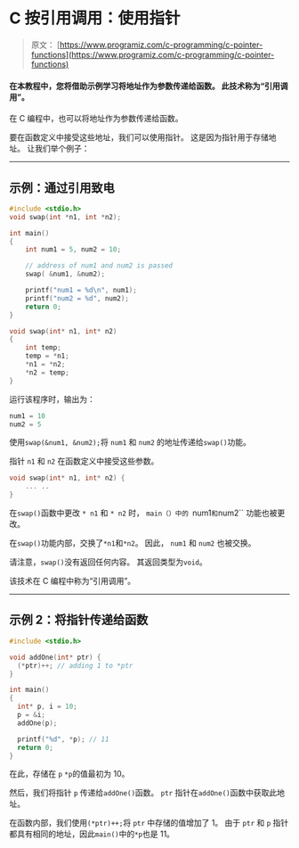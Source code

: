 # C 按引用调用：使用指针

> 原文： [https://www.programiz.com/c-programming/c-pointer-functions](https://www.programiz.com/c-programming/c-pointer-functions)

#### 在本教程中，您将借助示例学习将地址作为参数传递给函数。 此技术称为“引用调用”。

在 C 编程中，也可以将地址作为参数传递给函数。

要在函数定义中接受这些地址，我们可以使用指针。 这是因为指针用于存储地址。 让我们举个例子：

* * *

## 示例：通过引用致电

```c
#include <stdio.h>
void swap(int *n1, int *n2);

int main()
{
    int num1 = 5, num2 = 10;

    // address of num1 and num2 is passed
    swap( &num1, &num2);

    printf("num1 = %d\n", num1);
    printf("num2 = %d", num2);
    return 0;
}

void swap(int* n1, int* n2)
{
    int temp;
    temp = *n1;
    *n1 = *n2;
    *n2 = temp;
}
```

运行该程序时，输出为：

```c
num1 = 10
num2 = 5
```

使用`swap(&num1, &num2);`将 `num1` 和 `num2` 的地址传递给`swap()`功能。

指针 `n1` 和 `n2` 在函数定义中接受这些参数。

```c
void swap(int* n1, int* n2) {
    ... ..
}

```

在`swap()`函数中更改 `* n1` 和 `* n2` 时， `main（）中的 `num1` 和 `num2`` 功能也被更改。

在`swap()`功能内部，交换了`*n1`和`*n2`。 因此， `num1` 和 `num2` 也被交换。

请注意，`swap()`没有返回任何内容。 其返回类型为`void`。

该技术在 C 编程中称为“引用调用”。

* * *

## 示例 2：将指针传递给函数

```c
#include <stdio.h>

void addOne(int* ptr) {
  (*ptr)++; // adding 1 to *ptr
}

int main()
{
  int* p, i = 10;
  p = &i;
  addOne(p);

  printf("%d", *p); // 11
  return 0;
}
```

在此，存储在 `p` `*p`的值最初为 10。

然后，我们将指针 `p` 传递给`addOne()`函数。 `ptr` 指针在`addOne()`函数中获取此地址。

在函数内部，我们使用`(*ptr)++;`将 `ptr` 中存储的值增加了 1。 由于 `ptr` 和 `p` 指针都具有相同的地址，因此`main()`中的`*p`也是 11。